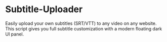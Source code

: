 # Subtitle-Uploader
Easily upload your own subtitles (SRT/VTT) to any video on any website. This script gives you full subtitle customization with a modern floating dark UI panel.
